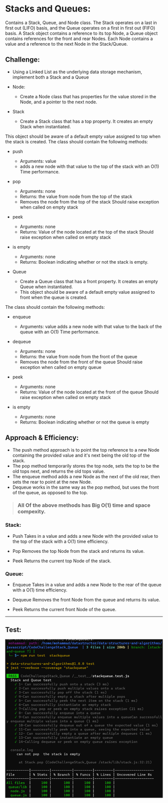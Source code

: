# Stacks and Queues:
Contains a Stack, Queue, and Node class. The Stack operates on a last in first out (LIFO) basis, and the Queue operates on a first in first out (FIFO) basis. A Stack object contains a reference to its top Node, a Queue object contains references for the front and rear Nodes. Each Node contains a value and a reference to the next Node in the Stack/Queue.

## Challenge:
- Using a Linked List as the underlying data storage mechanism, implement both a Stack and a Queue

- Node:

  - Create a Node class that has properties for the value stored in the Node, and a pointer to the next node.

- Stack

  - Create a Stack class that has a top property. It creates an empty Stack when instantiated.

This object should be aware of a default empty value assigned to top when the stack is created.
The class should contain the following methods:

- push

  - Arguments: value
  - adds a new node with that value to the top of the stack with an O(1) Time performance.

- pop
  - Arguments: none
  - Returns: the value from node from the top of the stack
  - Removes the node from the top of the stack Should raise exception when called on empty stack

- peek
  - Arguments: none
  - Returns: Value of the node located at the top of the stack
Should raise exception when called on empty stack

- is empty
  - Arguments: none
  - Returns: Boolean indicating whether or not the stack is empty.

- Queue
  - Create a Queue class that has a front property. It creates an empty Queue when instantiated.
  - This object should be aware of a default empty value assigned to front when the queue is created.

The class should contain the following methods:

- enqueue
  - Arguments: value
adds a new node with that value to the back of the queue with an O(1) Time performance.

- dequeue
  - Arguments: none
  - Returns: the value from node from the front of the queue
  - Removes the node from the front of the queue
Should raise exception when called on empty queue

- peek
  - Arguments: none
  - Returns: Value of the node located at the front of the queue
Should raise exception when called on empty stack

- is empty
  - Arguments: none
  - Returns: Boolean indicating whether or not the queue is empty

## Approach & Efficiency:

- The push method approach is to point the top reference to a new Node containing the provided value and it's next being the old top of the stack.
- The pop method temporarily stores the top node, sets the top to be the old tops next, and returns the old tops value.
- The enqueue method adds a new Node as the next of the old rear, then sets the rear to point at the new Node.
- Dequeue works in the same way as the pop method, but uses the front of the queue, as opposed to the top.

> ### All Of the above methods has Big O(1) time and space compexity.



### Stack:

- Push Takes in a value and adds a new Node with the provided value to the top of the stack with a O(1) time efficiency.

- Pop Removes the top Node from the stack and returns its value.

- Peek Returns the current top Node of the stack.

### Queue:

- Enqueue Takes in a value and adds a new Node to the rear of the queue with a O(1) time efficiency.

- Dequeue Removes the front Node from the queue and returns its value.

- Peek Returns the current front Node of the queue.
___

## Test:
![](./testStackandqueue.PNG)